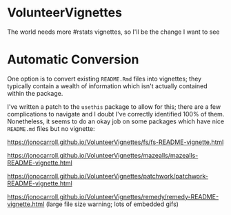 # VolunteerVignettes

The world needs more #rstats vignettes, so I'll be the change I want to see

# Automatic Conversion

One option is to convert existing `README.Rmd` files into vignettes; they typically contain a wealth of information which isn't actually contained within the package.

I've written a patch to the `usethis` package to allow for this; there are a few complications to navigate and I doubt I've correctly identified 100% of them. Nonetheless, it seems to do an okay job on some packages which have nice `README.md` files but no vignette: 

https://jonocarroll.github.io/VolunteerVignettes/fs/fs-README-vignette.html

https://jonocarroll.github.io/VolunteerVignettes/mazealls/mazealls-README-vignette.html

https://jonocarroll.github.io/VolunteerVignettes/patchwork/patchwork-README-vignette.html

https://jonocarroll.github.io/VolunteerVignettes/remedy/remedy-README-vignette.html (large file size warning; lots of embedded gifs)
